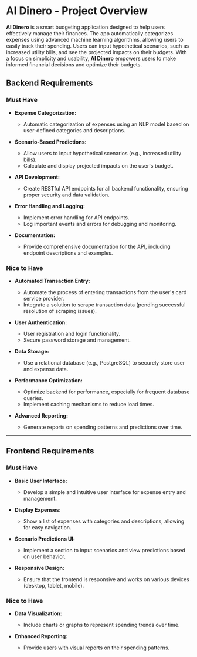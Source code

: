 # AI Dinero - Project Overview

**AI Dinero** is a smart budgeting application designed to help users effectively manage their finances. The app automatically categorizes expenses using advanced machine learning algorithms, allowing users to easily track their spending. Users can input hypothetical scenarios, such as increased utility bills, and see the projected impacts on their budgets. With a focus on simplicity and usability, **AI Dinero** empowers users to make informed financial decisions and optimize their budgets.

## Backend Requirements

### Must Have

- **Expense Categorization:**

  - Automatic categorization of expenses using an NLP model based on user-defined categories and descriptions.

- **Scenario-Based Predictions:**

  - Allow users to input hypothetical scenarios (e.g., increased utility bills).
  - Calculate and display projected impacts on the user's budget.

- **API Development:**

  - Create RESTful API endpoints for all backend functionality, ensuring proper security and data validation.

- **Error Handling and Logging:**

  - Implement error handling for API endpoints.
  - Log important events and errors for debugging and monitoring.

- **Documentation:**
  - Provide comprehensive documentation for the API, including endpoint descriptions and examples.

### Nice to Have

- **Automated Transaction Entry:**

  - Automate the process of entering transactions from the user's card service provider.
  - Integrate a solution to scrape transaction data (pending successful resolution of scraping issues).

- **User Authentication:**

  - User registration and login functionality.
  - Secure password storage and management.

- **Data Storage:**

  - Use a relational database (e.g., PostgreSQL) to securely store user and expense data.

- **Performance Optimization:**

  - Optimize backend for performance, especially for frequent database queries.
  - Implement caching mechanisms to reduce load times.

- **Advanced Reporting:**

  - Generate reports on spending patterns and predictions over time.

---

## Frontend Requirements

### Must Have

- **Basic User Interface:**

  - Develop a simple and intuitive user interface for expense entry and management.

- **Display Expenses:**

  - Show a list of expenses with categories and descriptions, allowing for easy navigation.

- **Scenario Predictions UI:**

  - Implement a section to input scenarios and view predictions based on user behavior.

- **Responsive Design:**
  - Ensure that the frontend is responsive and works on various devices (desktop, tablet, mobile).

### Nice to Have

- **Data Visualization:**

  - Include charts or graphs to represent spending trends over time.

- **Enhanced Reporting:**
  - Provide users with visual reports on their spending patterns.
